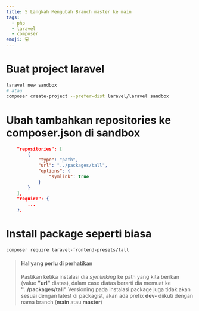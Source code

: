 ```yaml
---
title: 5 Langkah Mengubah Branch master ke main
tags:
  - php
  - laravel
  - composer
emoji: 💻
---
```


# Buat project laravel

```sh
laravel new sandbox
# atau
composer create-project --prefer-dist laravel/laravel sandbox
```

# Ubah tambahkan repositories ke composer.json di sandbox

```json
    "repositories": [
        {
            "type": "path",
            "url": "../packages/tall",
            "options": {
                "symlink": true
            }
        }
    ],
    "require": {
        ...
    },
```

# Install package seperti biasa

```sh
composer require laravel-frontend-presets/tall
```

> #### Hal yang perlu di perhatikan
> Pastikan ketika instalasi dia *symlinking* ke path yang kita berikan (value **"url"** diatas), dalam case diatas berarti dia memuat ke **"../packages/tall"**
> Versioning pada instalasi package juga tidak akan sesuai dengan latest di packagist, akan ada prefix **dev-** diikuti dengan nama branch (**main** atau **master**)